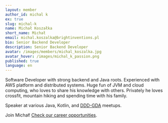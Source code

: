 ```yaml
---
layout: member
author_id: michal k
ex: true
slug: michal-k
name: Michał Koszałka
short_name: Michał
email: michal.koszalka@brightinventions.pl
bio: Senior Backend Developer
description: Senior Backend Developer
avatar: /images/members/michal_koszalka.jpg
avatar_hover: /images/michal_k_passion.png
published: true
language: en
---
```

Software Developer with strong backend and Java roots. Experienced with AWS platform and distributed systems. Huge fun of JVM and cloud computing, who loves to share his knowledge with others. Privately he loves crossfit, mountain hiking and spending time with his family.

Speaker at various Java, Kotlin, and [DDD-GDA](https://www.meetup.com/ddd-gda/) meetups.

Join Michał! [Check our career opportunities](/career).
